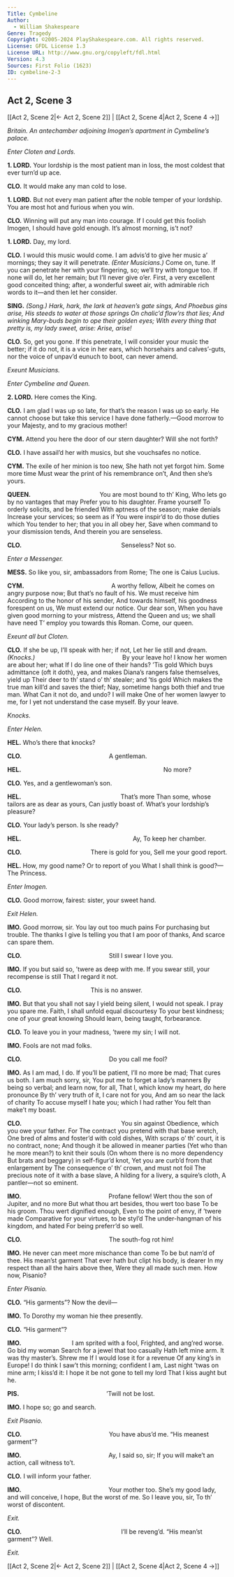 ```yaml
---
Title: Cymbeline
Author: 
  - William Shakespeare
Genre: Tragedy
Copyright: ©2005-2024 PlayShakespeare.com. All rights reserved.
License: GFDL License 1.3
License URL: http://www.gnu.org/copyleft/fdl.html
Version: 4.3
Sources: First Folio (1623)
ID: cymbeline-2-3
---
```


## Act 2, Scene 3
[[Act 2, Scene 2|← Act 2, Scene 2]] | [[Act 2, Scene 4|Act 2, Scene 4 →]]

*Britain. An antechamber adjoining Imogen’s apartment in Cymbeline’s palace.*

*Enter Cloten and Lords.*

**1. LORD.**
Your lordship is the most patient man in loss, the most coldest that ever turn’d up ace.

**CLO.**
It would make any man cold to lose.

**1. LORD.**
But not every man patient after the noble temper of your lordship. You are most hot and furious when you win.

**CLO.**
Winning will put any man into courage. If I could get this foolish Imogen, I should have gold enough. It’s almost morning, is’t not?

**1. LORD.**
Day, my lord.

**CLO.**
I would this music would come. I am advis’d to give her music a’ mornings; they say it will penetrate.
*(Enter Musicians.)*
Come on, tune. If you can penetrate her with your fingering, so; we’ll try with tongue too. If none will do, let her remain; but I’ll never give o’er. First, a very excellent good conceited thing; after, a wonderful sweet air, with admirable rich words to it—and then let her consider.

**SING.**
*(Song.)*
*Hark, hark, the lark at heaven’s gate sings,*
*And Phoebus gins arise,*
*His steeds to water at those springs*
*On chalic’d flow’rs that lies;*
*And winking Mary-buds begin to ope*
*their golden eyes;*
*With every thing that pretty is, my lady sweet, arise:*
*Arise, arise!*

**CLO.**
So, get you gone. If this penetrate, I will consider your music the better; if it do not, it is a vice in her ears, which horsehairs and calves’-guts, nor the voice of unpav’d eunuch to boot, can never amend.

*Exeunt Musicians.*

*Enter Cymbeline and Queen.*

**2. LORD.**
Here comes the King.

**CLO.**
I am glad I was up so late, for that’s the reason I was up so early. He cannot choose but take this service I have done fatherly.—Good morrow to your Majesty, and to my gracious mother!

**CYM.**
Attend you here the door of our stern daughter?
Will she not forth?

**CLO.**
I have assail’d her with musics, but she vouchsafes no notice.

**CYM.**
The exile of her minion is too new,
She hath not yet forgot him. Some more time
Must wear the print of his remembrance on’t,
And then she’s yours.

**QUEEN.**
           You are most bound to th’ King,
Who lets go by no vantages that may
Prefer you to his daughter. Frame yourself
To orderly solicits, and be friended
With aptness of the season; make denials
Increase your services; so seem as if
You were inspir’d to do those duties which
You tender to her; that you in all obey her,
Save when command to your dismission tends,
And therein you are senseless.

**CLO.**
                Senseless? Not so.

*Enter a Messenger.*

**MESS.**
So like you, sir, ambassadors from Rome;
The one is Caius Lucius.

**CYM.**
              A worthy fellow,
Albeit he comes on angry purpose now;
But that’s no fault of his. We must receive him
According to the honor of his sender,
And towards himself, his goodness forespent on us,
We must extend our notice. Our dear son,
When you have given good morning to your mistress,
Attend the Queen and us; we shall have need
T’ employ you towards this Roman. Come, our queen.

*Exeunt all but Cloten.*

**CLO.**
If she be up, I’ll speak with her; if not,
Let her lie still and dream.
*(Knocks.)*
              By your leave ho!
I know her women are about her; what
If I do line one of their hands? ’Tis gold
Which buys admittance (oft it doth), yea, and makes
Diana’s rangers false themselves, yield up
Their deer to th’ stand o’ th’ stealer; and ’tis gold
Which makes the true man kill’d and saves the thief;
Nay, sometime hangs both thief and true man. What
Can it not do, and undo? I will make
One of her women lawyer to me, for
I yet not understand the case myself.
By your leave.

*Knocks.*

*Enter Helen.*

**HEL.**
Who’s there that knocks?

**CLO.**
              A gentleman.

**HEL.**
                       No more?

**CLO.**
Yes, and a gentlewoman’s son.

**HEL.**
                That’s more
Than some, whose tailors are as dear as yours,
Can justly boast of. What’s your lordship’s pleasure?

**CLO.**
Your lady’s person. Is she ready?

**HEL.**
                  Ay,
To keep her chamber.

**CLO.**
           There is gold for you,
Sell me your good report.

**HEL.**
How, my good name? Or to report of you
What I shall think is good?—The Princess.

*Enter Imogen.*

**CLO.**
Good morrow, fairest: sister, your sweet hand.

*Exit Helen.*

**IMO.**
Good morrow, sir. You lay out too much pains
For purchasing but trouble. The thanks I give
Is telling you that I am poor of thanks,
And scarce can spare them.

**CLO.**
              Still I swear I love you.

**IMO.**
If you but said so, ’twere as deep with me.
If you swear still, your recompense is still
That I regard it not.

**CLO.**
           This is no answer.

**IMO.**
But that you shall not say I yield being silent,
I would not speak. I pray you spare me. Faith,
I shall unfold equal discourtesy
To your best kindness; one of your great knowing
Should learn, being taught, forbearance.

**CLO.**
To leave you in your madness, ’twere my sin;
I will not.

**IMO.**
Fools are not mad folks.

**CLO.**
              Do you call me fool?

**IMO.**
As I am mad, I do.
If you’ll be patient, I’ll no more be mad;
That cures us both. I am much sorry, sir,
You put me to forget a lady’s manners
By being so verbal; and learn now, for all,
That I, which know my heart, do here pronounce
By th’ very truth of it, I care not for you,
And am so near the lack of charity
To accuse myself I hate you; which I had rather
You felt than make’t my boast.

**CLO.**
                You sin against
Obedience, which you owe your father. For
The contract you pretend with that base wretch,
One bred of alms and foster’d with cold dishes,
With scraps o’ th’ court, it is no contract, none;
And though it be allowed in meaner parties
(Yet who than he more mean?) to knit their souls
(On whom there is no more dependency
But brats and beggary) in self-figur’d knot,
Yet you are curb’d from that enlargement by
The consequence o’ th’ crown, and must not foil
The precious note of it with a base slave,
A hilding for a livery, a squire’s cloth,
A pantler—not so eminent.

**IMO.**
              Profane fellow!
Wert thou the son of Jupiter, and no more
But what thou art besides, thou wert too base
To be his groom. Thou wert dignified enough,
Even to the point of envy, if ’twere made
Comparative for your virtues, to be styl’d
The under-hangman of his kingdom, and hated
For being preferr’d so well.

**CLO.**
              The south-fog rot him!

**IMO.**
He never can meet more mischance than come
To be but nam’d of thee. His mean’st garment
That ever hath but clipt his body, is dearer
In my respect than all the hairs above thee,
Were they all made such men. How now, Pisanio?

*Enter Pisanio.*

**CLO.**
“His garments”? Now the devil⁠—

**IMO.**
To Dorothy my woman hie thee presently.

**CLO.**
“His garment”?

**IMO.**
        I am sprited with a fool,
Frighted, and ang’red worse. Go bid my woman
Search for a jewel that too casually
Hath left mine arm. It was thy master’s. Shrew me
If I would lose it for a revenue
Of any king’s in Europe! I do think
I saw’t this morning; confident I am,
Last night ’twas on mine arm; I kiss’d it:
I hope it be not gone to tell my lord
That I kiss aught but he.

**PIS.**
              ’Twill not be lost.

**IMO.**
I hope so; go and search.

*Exit Pisanio.*

**CLO.**
              You have abus’d me.
“His meanest garment”?

**IMO.**
              Ay, I said so, sir;
If you will make’t an action, call witness to’t.

**CLO.**
I will inform your father.

**IMO.**
              Your mother too.
She’s my good lady, and will conceive, I hope,
But the worst of me. So I leave you, sir,
To th’ worst of discontent.

*Exit.*

**CLO.**
                I’ll be reveng’d.
“His mean’st garment”? Well.

*Exit.*

[[Act 2, Scene 2|← Act 2, Scene 2]] | [[Act 2, Scene 4|Act 2, Scene 4 →]]